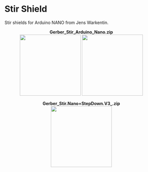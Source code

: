 # Stir Shield

Stir shields for Arduino NANO from Jens Warkentin.

<p align="center">
<B>Gerber_Stir_Arduino_Nano.zip<B><BR>
<img src="https://github.com/micworg/stir/blob/master/nanoshield/images/top.png" width=200>
<img src="https://github.com/micworg/stir/blob/master/nanoshield/images/bottom.png" width=200>
</p>

<p align="center">
<B>Gerber_Stir.Nano+StepDown.V3_.zip<B><BR>
<img src="https://github.com/micworg/stir/blob/master/nanoshield/images/topv3.png" width=200>
</p>

